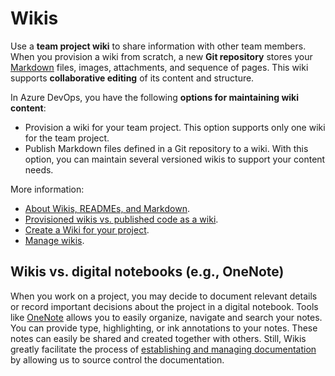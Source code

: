 # Wikis

Use a **team project wiki** to share information with other team members. When you provision a wiki from scratch, a new **Git repository** stores your [Markdown](./languages.md#markdown) files, images, attachments, and sequence of pages. This wiki supports **collaborative editing** of its content and structure.

In Azure DevOps, you have the following **options for maintaining wiki content**:

- Provision a wiki for your team project. This option supports only one wiki for the team project.
- Publish Markdown files defined in a Git repository to a wiki. With this option, you can maintain several versioned wikis to support your content needs.

More information:

- [About Wikis, READMEs, and Markdown](https://docs.microsoft.com/en-us/azure/devops/project/wiki/about-readme-wiki?view=azure-devops).
- [Provisioned wikis vs. published code as a wiki](https://docs.microsoft.com/en-us/azure/devops/project/wiki/provisioned-vs-published-wiki?view=azure-devops).
- [Create a Wiki for your project](https://docs.microsoft.com/en-us/azure/devops/project/wiki/wiki-create-repo?view=azure-devops&tabs=browser).
- [Manage wikis](https://docs.microsoft.com/en-us/azure/devops/project/wiki/manage-wikis?view=azure-devops).

## Wikis vs. digital notebooks (e.g., OneNote)

When you work on a project, you may decide to document relevant details or record important decisions about the project in a digital notebook. Tools like [OneNote](https://www.microsoft.com/en-us/microsoft-365/onenote/digital-note-taking-app) allows you to easily organize, navigate and search your notes. You can provide type, highlighting, or ink annotations to your notes. These notes can easily be shared and created together with others. Still, Wikis greatly facilitate the process of [establishing and managing documentation](../best-practices/establish-and-manage.md) by allowing us to source control the documentation.
